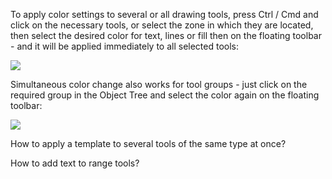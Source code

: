 To apply color settings to several or all drawing tools, press Ctrl / Cmd and click on the necessary tools, or select the zone in which they are located, then select the desired color for text, lines or fill then on the floating toolbar - and it will be applied immediately to all selected tools:

![](https://s3.amazonaws.com/cdn.freshdesk.com/data/helpdesk/attachments/production/43523575083/original/_frc4-CTPLAaMxd2Jy4smLEXRpaNEEXGJg.gif?1731664315)

Simultaneous color change also works for tool groups - just click on the required group in the Object Tree and select the color again on the floating toolbar:

![](https://s3.amazonaws.com/cdn.freshdesk.com/data/helpdesk/attachments/production/43523575153/original/Qhj3ZRQJY7sI8pYT5yWw0sa7tgAxrtG0_Q.gif?1731664331)

How to apply a template to several tools of the same type at once?

How to add text to range tools?